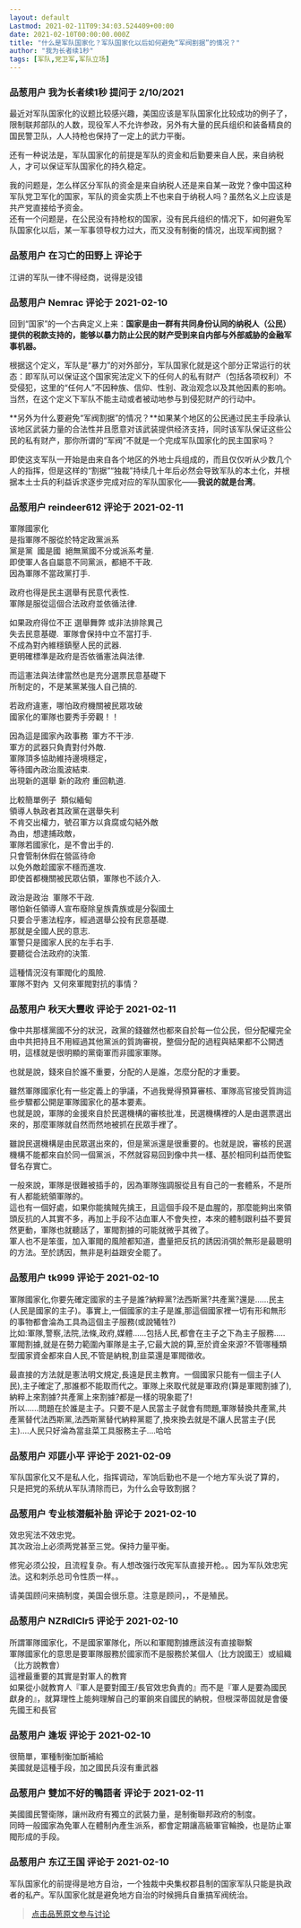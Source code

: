 ```yaml
---
layout: default
Lastmod: 2021-02-11T09:34:03.524409+00:00
date: 2021-02-10T00:00:00.000Z
title: "什么是军队国家化？军队国家化以后如何避免“军阀割据”的情况？"
author: "我为长者续1秒"
tags: [军队,党卫军,军队立场]
---
```



### 品葱用户 **我为长者续1秒** 提问于 2/10/2021
    
最近对军队国家化的议题比较感兴趣，美国应该是军队国家化比较成功的例子了，限制联邦部队的人数，现役军人不允许参政，另外有大量的民兵组织和装备精良的国民警卫队，人人持枪也保持了一定上的武力平衡。  
  
还有一种说法是，军队国家化的前提是军队的资金和后勤要来自人民，来自纳税人，才可以保证军队国家化的持久稳定。  
  
我的问题是，怎么样区分军队的资金是来自纳税人还是来自某一政党？像中国这种军队党卫军化的国家，军队的资金实质上不也来自于纳税人吗？虽然名义上应该是共产党直接给予资金。  
还有一个问题是，在公民没有持枪权的国家，没有民兵组织的情况下，如何避免军队国家化以后，某一军事领导权力过大，而又没有制衡的情况，出现军阀割据？
    
                

### 品葱用户 **在习亡的田野上** 评论于 
        
江讲的军队一律不得经商，说得是没错
        
                

### 品葱用户 **Nemrac** 评论于 2021-02-10
        
回到“国家”的一个古典定义上来：**国家是由一群有共同身份认同的纳税人（公民）提供的税款支持的，能够以暴力防止公民的财产受到来自内部与外部威胁的金融军事机器。**  
  
根据这个定义，军队是“暴力”的对外部分，军队国家化就是这个部分正常运行的状态：即军队可以保证这个国家宪法定义下的任何人的私有财产（包括各项权利）不受侵犯，这里的“任何人”不因种族、信仰、性别、政治观念以及其他因素的影响。当然，在这个定义下军队不能主动或者被动地参与到侵犯财产的行动中。  
  
**另外为什么要避免“军阀割据”的情况？**如果某个地区的公民通过民主手段承认该地区武装力量的合法性并且愿意对该武装提供经济支持，同时该军队保证这些公民的私有财产，那你所谓的“军阀”不就是一个完成军队国家化的民主国家吗？  
  
即使这支军队一开始是由来自各个地区的外地士兵组成的，而且仅仅听从少数几个人的指挥，但是这样的“割据”“独裁”持续几十年后必然会导致军队的本土化，并根据本土士兵的利益诉求逐步完成对应的军队国家化——**我说的就是台湾**。
        
                

### 品葱用户 **reindeer612** 评论于 2021-02-11
        
軍隊國家化  
是指軍隊不服從於特定政黨派系  
黨是黨  國是國  絕無黨國不分或派系考量.  
即使軍人各自屬意不同黨派，都絕不干政.  
因為軍隊不當政黨打手.  
  
政府也得是民主選舉有民意代表性.  
軍隊是服從這個合法政府並依循法律.  
  
如果政府得位不正 選舉舞弊 或非法排除異己  
失去民意基礎.  軍隊會保持中立不當打手.  
不成為對內維穩鎮壓人民的武器.  
更明確標準是政府是否依循憲法與法律.  
  
而這憲法與法律當然也是充分選票民意基礎下  
所制定的，不是某黨某強人自己搞的.  
  
若政府違憲，哪怕政府機關被民眾攻破    
國家化的軍隊也要秀手旁觀！！  
  
因為這是國家內政事務  軍方不干涉.  
軍方的武器只負責對付外敵.  
軍隊頂多協助維持邊境穩定，  
等待國內政治風波結束.  
出現新的選舉 新的政府 重回軌道.  
  
比較簡單例子  類似緬甸  
領導人執政者其政黨在選舉失利  
不肯交出權力，號召軍方以貪腐或勾結外敵  
為由，想逮捕政敵，  
軍隊若國家化，是不會出手的.    
只會管制休假在營區待命  
以免外敵趁國家不穩而進攻.  
即使首都機關被民眾佔領，軍隊也不該介入.  
  
政治是政治  軍隊不干政.  
哪怕新任領導人宣布廢除皇族貴族或是分裂國土  
只要合乎憲法程序，經過選舉公投有民意基礎.  
那就是全國人民的意志.  
軍警只是國家人民的左手右手.  
要聽從合法政府的決策.  
  
  
這種情況沒有軍閥化的風險.  
軍隊不對內  又何來軍閥對抗的事情？
        
                

### 品葱用户 **秋天大豐收** 评论于 2021-02-11
        
像中共那樣黨國不分的狀況，政黨的錢雖然也都來自於每一位公民，但分配權完全由中共把持且不用經過其他黨派的質詢審視，整個分配的過程與結果都不公開透明，這樣就是很明顯的黨衛軍而非國家軍隊。  
  
也就是說，錢來自於誰不重要，分配的人是誰，怎麼分配的才重要。  
  
雖然軍隊國家化有一些定義上的爭議，不過我覺得預算審核、軍隊高官接受質詢這些步驟都公開是軍隊國家化的基本要素。  
也就是說，軍隊的金援來自於民選機構的審核批准，民選機構裡的人是由選票選出來的，那麼軍隊就自然而然地被抓在民眾手裡了。  
  
雖說民選機構是由民眾選出來的，但是黨派還是很重要的。也就是說，審核的民選機構不能都來自於同一個黨派，不然就容易回到像中共一樣、基於相同利益而使監督名存實亡。  
  
一般來說，軍隊是很難被插手的，因為軍隊強調服從且有自己的一套體系，不是所有人都能統領軍隊的。  
這也有一個好處，如果你能擒賊先擒王，且這個手段不是血腥的，那麼能夠出來領頭反抗的人其實不多，再加上手段不沾血軍人不會失控，本來的體制跟利益不要貿然更動，軍隊也就聽話了，軍閥割據的可能就微乎其微了。  
軍人也不是笨蛋，加入軍閥的風險都知道，盡量把反抗的誘因消弭於無形是最聰明的方法。至於誘因，無非是利益跟安全罷了。
        
                

### 品葱用户 **tk999** 评论于 2021-02-10
        
軍隊國家化,你要先確定國家的主子是誰?納粹黨?法西斯黨?共產黨?還是......民主(人民是國家的主子)。事實上,一個國家的主子是誰,那這個國家裡一切有形和無形的事物都會淪為工具為這個主子服務(或說犧牲?)  
比如:軍隊,警察,法院,法條,政府,媒體......包括人民,都會在主子之下為主子服務.....  
軍閥割據,就是在勢力範圍內軍隊是主子,它最大說的算,至於資金來源?不管哪種類型國家資金都來自人民,不管是納稅,割韭菜還是軍閥徵收。  
  
最直接的方法就是憲法明文規定,長遠是民主教育。一個國家只能有一個主子(人民),主子確定了,那誰都不能取而代之。軍隊上來取代就是軍政府(算是軍閥割據了),納粹上來割據?共產黨上來割據?都是一樣的現象罷了!  
所以......問題在於誰是主子。只要不是人民當主子就會有問題,軍隊替換共產黨,共產黨替代法西斯黨,法西斯黨替代納粹黨罷了,換來換去就是不讓人民當主子(民主)....人民只好淪為當韭菜工具服務主子....哈哈
        
                

### 品葱用户 **邓匪小平** 评论于 2021-02-09
        
军队国家化又不是私人化，指挥调动，军饷后勤也不是一个地方军头说了算的，  
只是把党的系统从军队清除而已，为什么会导致割据？
        
                

### 品葱用户 **专业核潜艇补胎** 评论于 2021-02-10
        
效忠宪法不效忠党。  
其次政治上必须两党甚至三党。保持力量平衡。  
  
修宪必须公投，且流程复杂。有人想改强行改宪军队直接开枪。。因为军队效忠宪法。这和刺杀总司令性质一样。。  
  
请美国顾问来搞制度，美国会很乐意。注意是顾问，，不是殖民。
        
                

### 品葱用户 **NZRdlClr5** 评论于 2021-02-10
        
所謂軍隊國家化，不是國家軍隊化，所以和軍閥割據應該沒有直接聯繫  
軍隊國家化的意思是要軍隊服務於國家而不是服務於某個人（比方說國王）或組織（比方說教會）  
這裡最重要的其實是對軍人的教育  
如果從小就教育人『軍人是要對國王/長官效忠負責的』而不是『軍人是要為國民獻身的』，就算理性上能夠理解自己的軍餉來自國民的納稅，但根深蒂固就是會優先國王和長官
        
                

### 品葱用户 **逢坂** 评论于 2021-02-10
        
很簡單，軍種制衡加斷補給  
美國就是這種手段，加之國民兵沒有重武器
        
                

### 品葱用户 **雙加不好的鴨語者** 评论于 2021-02-11
        
美國國民警衛隊，讓州政府有獨立的武裝力量，是制衡聯邦政府的制度。  
同時一般國家為免軍人在體制內產生派系，都會定期讓高級軍官輪換，也是防止軍閥形成的手段。
        
                

### 品葱用户 **东辽王国** 评论于 2021-02-10
        
军队国家化的前提得是地方自治，一个独裁中央集权郡县制的国家军队只能是执政者的私产。军队国家化就是避免地方自治的时候拥兵自重搞军阀统治。
        
                





> [点击品葱原文参与讨论](https://pincong.rocks/question/36252)

